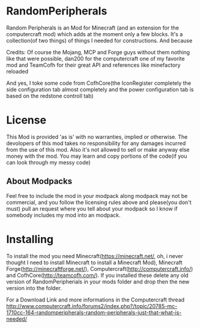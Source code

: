 RandomPeripherals
=================
Random Peripherals is an Mod for Minecraft (and an extension for the computercraft mod) which adds at the moment only a few blocks. It's a collection(of two things) of things I needed for constructions. And because 

Credits: 
Of course the Mojang, MCP and Forge guys without them nothing like that were possible, dan200 for the computercraft one of my favorite mod and TeamCofh for their great API and references like minefactory reloaded

And yes, I toke some code from CofhCore(the IconRegister completely the side configuration tab almost completely and the power configuration tab is based on the redstone controll tab)

License
=================
This Mod is provided 'as is' with no warranties, implied or otherwise. The devolopers of this mod takes no responsibility for any damages incurred from the use of this mod. Also it's not allowed to sell or make anyway else money with the mod. You may learn and copy portions of the code(if you can look through my messy code)

About Modpacks
----------------
Feel free to include the mod in your modpack along modpack may not be commercial, and you follow the licensing rules above and please(you don't must) pull an request where you tell about your modpack so I know if somebody includes my mod into an modpack.


Installing
================
To install the mod you need Minecraft(https://minecraft.net/, oh, i never thought I need to install Minecraft to install a Minecraft Mod), Minecraft Forge(http://minecraftforge.net/), Computercraft(http://computercraft.info/) and CofhCore(http://teamcofh.com/). If you installed these delete any old version of RandomPeripherials in your mods folder and drop then the new version into the folder.


For a Download Link and more informations in the Computercraft thread
http://www.computercraft.info/forums2/index.php?/topic/20785-mc-1710cc-164-randomperipherals-random-peripherals-just-that-what-is-needed/

